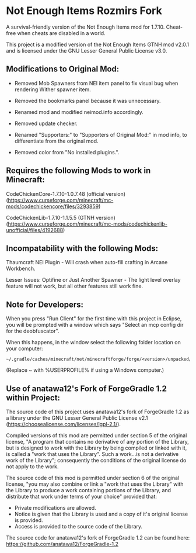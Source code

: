 # Not Enough Items Rozmirs Fork

A survival-friendly version of the Not Enough Items mod for 1.7.10. Cheat-free when cheats are disabled in a world.

This project is a modified version of the Not Enough Items GTNH mod v2.0.1 and is licensed under the GNU Lesser General Public License v3.0.

 

## Modifications to Original Mod:
* Removed Mob Spawners from NEI item panel to fix visual bug when rendering Wither spawner item.

* Removed the bookmarks panel because it was unnecessary.


* Renamed mod and modified neimod.info accordingly.

* Removed update checker.

* Renamed "Supporters:" to "Supporters of Original Mod:" in mod info, to differentiate from the original mod.


* Removed color from "No installed plugins.".


## Requires the following Mods to work in Minecraft:
CodeChickenCore-1.7.10-1.0.7.48 (official version) (https://www.curseforge.com/minecraft/mc-mods/codechickencore/files/3293859)

CodeChickenLib-1.7.10-1.1.5.5 (GTNH version) (https://www.curseforge.com/minecraft/mc-mods/codechickenlib-unofficial/files/4192688)

 
## Incompatability with the following Mods:
Thaumcraft NEI Plugin - Will crash when auto-fill crafting in Arcane Workbench.

Lesser Issues: Optifine    or    Just Another Spawner  -  The light level overlay feature will not work, but all other features still work fine.



## Note for Developers:
When you press "Run Client" for the first time with this project in Eclipse, you will be prompted with a window which says "Select an mcp config dir for the deobfuscator".


When this happens, in the window select the following folder location on your computer:

	~/.gradle/caches/minecraft/net/minecraftforge/forge/<version>/unpacked/conf

(Replace ~ with %USERPROFILE% if using a Windows computer.)


## Use of anatawa12's Fork of ForgeGradle 1.2 within Project:
The source code of this project uses anatawa12's fork of ForgeGradle 1.2 as a library under the GNU Lesser General Public License v2.1 (https://choosealicense.com/licenses/lgpl-2.1/).
 

Compiled versions of this mod are permitted under section 5 of the original license, "A program that contains no derivative of any portion of the Library, but is designed to work with the Library by being compiled or linked with it, is called a "work that uses the Library". Such a work...is not a derivative work of the Library"; consequently the conditions of the original license do not apply to the work.


The source code of this mod is permitted under section 6 of the original license, "you may also combine or link a "work that uses the Library" with the Library to produce a work containing portions of the Library, and distribute that work under terms of your choice" provided that:
* Private modifications are allowed.
* Notice is given that the Library is used and a copy of it's original license is provided.
* Access is provided to the source code of the Library.


The source code for anatawa12's fork of ForgeGradle 1.2 can be found here: https://github.com/anatawa12/ForgeGradle-1.2